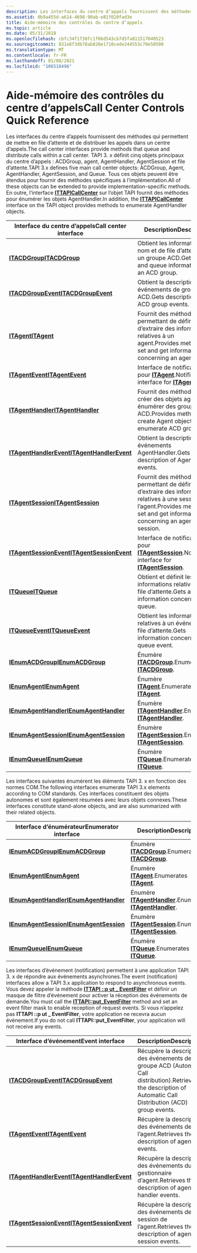 ```yaml
---
description: Les interfaces du centre d’appels fournissent des méthodes qui permettent de mettre en file d’attente et de distribuer les appels dans un centre d’appels.
ms.assetid: 0b9a455d-a614-4698-90ab-e81f020fad3e
title: Aide-mémoire des contrôles du centre d’appels
ms.topic: article
ms.date: 05/31/2018
ms.openlocfilehash: cbfc34f1f30fc1f06d543cb7d5fa811517040523
ms.sourcegitcommit: 831e8f3db78ab820e1710cede244553c70e50500
ms.translationtype: MT
ms.contentlocale: fr-FR
ms.lasthandoff: 01/08/2021
ms.locfileid: "106518496"
---
```

# <a name="call-center-controls-quick-reference"></a><span data-ttu-id="f04f6-103">Aide-mémoire des contrôles du centre d’appels</span><span class="sxs-lookup"><span data-stu-id="f04f6-103">Call Center Controls Quick Reference</span></span>

<span data-ttu-id="f04f6-104">Les interfaces du centre d’appels fournissent des méthodes qui permettent de mettre en file d’attente et de distribuer les appels dans un centre d’appels.</span><span class="sxs-lookup"><span data-stu-id="f04f6-104">The call center interfaces provide methods that queue and distribute calls within a call center.</span></span> <span data-ttu-id="f04f6-105">TAPI 3. x définit cinq objets principaux du centre d’appels : ACDGroup, agent, AgentHandler, AgentSession et file d’attente.</span><span class="sxs-lookup"><span data-stu-id="f04f6-105">TAPI 3.x defines five main call center objects: ACDGroup, Agent, AgentHandler, AgentSession, and Queue.</span></span> <span data-ttu-id="f04f6-106">Tous ces objets peuvent être étendus pour fournir des méthodes spécifiques à l’implémentation.</span><span class="sxs-lookup"><span data-stu-id="f04f6-106">All of these objects can be extended to provide implementation-specific methods.</span></span> <span data-ttu-id="f04f6-107">En outre, l’interface [**ITTAPICallCenter**](/windows/win32/api/tapi3cc/nn-tapi3cc-ittapicallcenter) sur l’objet TAPI fournit des méthodes pour énumérer les objets AgentHandler.</span><span class="sxs-lookup"><span data-stu-id="f04f6-107">In addition, the [**ITTAPICallCenter**](/windows/win32/api/tapi3cc/nn-tapi3cc-ittapicallcenter) interface on the TAPI object provides methods to enumerate AgentHandler objects.</span></span>



| <span data-ttu-id="f04f6-108">Interface du centre d’appels</span><span class="sxs-lookup"><span data-stu-id="f04f6-108">Call center interface</span></span>                              | <span data-ttu-id="f04f6-109">Description</span><span class="sxs-lookup"><span data-stu-id="f04f6-109">Description</span></span>                                                              |
|----------------------------------------------------|--------------------------------------------------------------------------|
| [<span data-ttu-id="f04f6-110">**ITACDGroup**</span><span class="sxs-lookup"><span data-stu-id="f04f6-110">**ITACDGroup**</span></span>](/windows/win32/api/tapi3cc/nn-tapi3cc-itacdgroup)                   | <span data-ttu-id="f04f6-111">Obtient les informations de nom et de file d’attente pour un groupe ACD.</span><span class="sxs-lookup"><span data-stu-id="f04f6-111">Gets name and queue information for an ACD group.</span></span>                        |
| [<span data-ttu-id="f04f6-112">**ITACDGroupEvent**</span><span class="sxs-lookup"><span data-stu-id="f04f6-112">**ITACDGroupEvent**</span></span>](/windows/win32/api/tapi3cc/nn-tapi3cc-itacdgroupevent)         | <span data-ttu-id="f04f6-113">Obtient la description des événements de groupe ACD.</span><span class="sxs-lookup"><span data-stu-id="f04f6-113">Gets description of ACD group events.</span></span>                                    |
| [<span data-ttu-id="f04f6-114">**ITAgent**</span><span class="sxs-lookup"><span data-stu-id="f04f6-114">**ITAgent**</span></span>](/windows/win32/api/tapi3cc/nn-tapi3cc-itagent)                         | <span data-ttu-id="f04f6-115">Fournit des méthodes permettant de définir et d’extraire des informations relatives à un agent.</span><span class="sxs-lookup"><span data-stu-id="f04f6-115">Provides methods to set and get information concerning an agent.</span></span>         |
| [<span data-ttu-id="f04f6-116">**ITAgentEvent**</span><span class="sxs-lookup"><span data-stu-id="f04f6-116">**ITAgentEvent**</span></span>](/windows/win32/api/tapi3cc/nn-tapi3cc-itagentevent)               | <span data-ttu-id="f04f6-117">Interface de notification pour [**ITAgent**](/windows/win32/api/tapi3cc/nn-tapi3cc-itagent).</span><span class="sxs-lookup"><span data-stu-id="f04f6-117">Notification interface for [**ITAgent**](/windows/win32/api/tapi3cc/nn-tapi3cc-itagent).</span></span>                   |
| [<span data-ttu-id="f04f6-118">**ITAgentHandler**</span><span class="sxs-lookup"><span data-stu-id="f04f6-118">**ITAgentHandler**</span></span>](/windows/win32/api/tapi3cc/nn-tapi3cc-itagenthandler)           | <span data-ttu-id="f04f6-119">Fournit des méthodes pour créer des objets agent et énumérer des groupes ACD.</span><span class="sxs-lookup"><span data-stu-id="f04f6-119">Provides methods to create Agent objects and enumerate ACD groups.</span></span>       |
| [<span data-ttu-id="f04f6-120">**ITAgentHandlerEvent**</span><span class="sxs-lookup"><span data-stu-id="f04f6-120">**ITAgentHandlerEvent**</span></span>](/windows/win32/api/tapi3cc/nn-tapi3cc-itagenthandlerevent) | <span data-ttu-id="f04f6-121">Obtient la description des événements AgentHandler.</span><span class="sxs-lookup"><span data-stu-id="f04f6-121">Gets description of AgentHandler events.</span></span>                                 |
| [<span data-ttu-id="f04f6-122">**ITAgentSession**</span><span class="sxs-lookup"><span data-stu-id="f04f6-122">**ITAgentSession**</span></span>](/windows/win32/api/tapi3cc/nn-tapi3cc-itagentsession)           | <span data-ttu-id="f04f6-123">Fournit des méthodes permettant de définir et d’extraire des informations relatives à une session de l’agent.</span><span class="sxs-lookup"><span data-stu-id="f04f6-123">Provides methods to set and get information concerning an agent session.</span></span> |
| [<span data-ttu-id="f04f6-124">**ITAgentSessionEvent**</span><span class="sxs-lookup"><span data-stu-id="f04f6-124">**ITAgentSessionEvent**</span></span>](/windows/win32/api/tapi3cc/nn-tapi3cc-itagentsessionevent) | <span data-ttu-id="f04f6-125">Interface de notification pour [**ITAgentSession**](/windows/win32/api/tapi3cc/nn-tapi3cc-itagentsession).</span><span class="sxs-lookup"><span data-stu-id="f04f6-125">Notification interface for [**ITAgentSession**](/windows/win32/api/tapi3cc/nn-tapi3cc-itagentsession).</span></span>     |
| [<span data-ttu-id="f04f6-126">**ITQueue**</span><span class="sxs-lookup"><span data-stu-id="f04f6-126">**ITQueue**</span></span>](/windows/win32/api/tapi3cc/nn-tapi3cc-itqueue)                         | <span data-ttu-id="f04f6-127">Obtient et définit les informations relatives à une file d’attente.</span><span class="sxs-lookup"><span data-stu-id="f04f6-127">Gets and sets information concerning a queue.</span></span>                            |
| [<span data-ttu-id="f04f6-128">**ITQueueEvent**</span><span class="sxs-lookup"><span data-stu-id="f04f6-128">**ITQueueEvent**</span></span>](/windows/win32/api/tapi3cc/nn-tapi3cc-itqueueevent)               | <span data-ttu-id="f04f6-129">Obtient les informations relatives à un événement de file d’attente.</span><span class="sxs-lookup"><span data-stu-id="f04f6-129">Gets information concerning a queue event.</span></span>                               |
| [<span data-ttu-id="f04f6-130">**IEnumACDGroup**</span><span class="sxs-lookup"><span data-stu-id="f04f6-130">**IEnumACDGroup**</span></span>](/windows/win32/api/tapi3cc/nn-tapi3cc-ienumacdgroup)             | <span data-ttu-id="f04f6-131">Énumère [**ITACDGroup**](/windows/win32/api/tapi3cc/nn-tapi3cc-itacdgroup).</span><span class="sxs-lookup"><span data-stu-id="f04f6-131">Enumerates [**ITACDGroup**](/windows/win32/api/tapi3cc/nn-tapi3cc-itacdgroup).</span></span>                             |
| [<span data-ttu-id="f04f6-132">**IEnumAgent**</span><span class="sxs-lookup"><span data-stu-id="f04f6-132">**IEnumAgent**</span></span>](/windows/win32/api/tapi3cc/nn-tapi3cc-ienumagent)                   | <span data-ttu-id="f04f6-133">Énumère [**ITAgent**](/windows/win32/api/tapi3cc/nn-tapi3cc-itagent).</span><span class="sxs-lookup"><span data-stu-id="f04f6-133">Enumerates [**ITAgent**](/windows/win32/api/tapi3cc/nn-tapi3cc-itagent).</span></span>                                   |
| [<span data-ttu-id="f04f6-134">**IEnumAgentHandler**</span><span class="sxs-lookup"><span data-stu-id="f04f6-134">**IEnumAgentHandler**</span></span>](/windows/win32/api/tapi3cc/nn-tapi3cc-ienumagenthandler)     | <span data-ttu-id="f04f6-135">Énumère [**ITAgentHandler**](/windows/win32/api/tapi3cc/nn-tapi3cc-itagenthandler).</span><span class="sxs-lookup"><span data-stu-id="f04f6-135">Enumerates [**ITAgentHandler**](/windows/win32/api/tapi3cc/nn-tapi3cc-itagenthandler).</span></span>                     |
| [<span data-ttu-id="f04f6-136">**IEnumAgentSession**</span><span class="sxs-lookup"><span data-stu-id="f04f6-136">**IEnumAgentSession**</span></span>](/windows/win32/api/tapi3cc/nn-tapi3cc-ienumagentsession)     | <span data-ttu-id="f04f6-137">Énumère [**ITAgentSession**](/windows/win32/api/tapi3cc/nn-tapi3cc-itagentsession).</span><span class="sxs-lookup"><span data-stu-id="f04f6-137">Enumerates [**ITAgentSession**](/windows/win32/api/tapi3cc/nn-tapi3cc-itagentsession).</span></span>                     |
| [<span data-ttu-id="f04f6-138">**IEnumQueue**</span><span class="sxs-lookup"><span data-stu-id="f04f6-138">**IEnumQueue**</span></span>](/windows/win32/api/tapi3cc/nn-tapi3cc-ienumqueue)                   | <span data-ttu-id="f04f6-139">Énumère [**ITQueue**](/windows/win32/api/tapi3cc/nn-tapi3cc-itqueue).</span><span class="sxs-lookup"><span data-stu-id="f04f6-139">Enumerates [**ITQueue**](/windows/win32/api/tapi3cc/nn-tapi3cc-itqueue).</span></span>                                   |



 

<span data-ttu-id="f04f6-140">Les interfaces suivantes énumèrent les éléments TAPI 3. x en fonction des normes COM.</span><span class="sxs-lookup"><span data-stu-id="f04f6-140">The following interfaces enumerate TAPI 3.x elements according to COM standards.</span></span> <span data-ttu-id="f04f6-141">Ces interfaces constituent des objets autonomes et sont également résumées avec leurs objets connexes.</span><span class="sxs-lookup"><span data-stu-id="f04f6-141">These interfaces constitute stand-alone objects, and are also summarized with their related objects.</span></span>



| <span data-ttu-id="f04f6-142">Interface d’énumérateur</span><span class="sxs-lookup"><span data-stu-id="f04f6-142">Enumerator interface</span></span>                           | <span data-ttu-id="f04f6-143">Description</span><span class="sxs-lookup"><span data-stu-id="f04f6-143">Description</span></span>                                          |
|------------------------------------------------|------------------------------------------------------|
| [<span data-ttu-id="f04f6-144">**IEnumACDGroup**</span><span class="sxs-lookup"><span data-stu-id="f04f6-144">**IEnumACDGroup**</span></span>](/windows/win32/api/tapi3cc/nn-tapi3cc-ienumacdgroup)         | <span data-ttu-id="f04f6-145">Énumère [**ITACDGroup**](/windows/win32/api/tapi3cc/nn-tapi3cc-itacdgroup).</span><span class="sxs-lookup"><span data-stu-id="f04f6-145">Enumerates [**ITACDGroup**](/windows/win32/api/tapi3cc/nn-tapi3cc-itacdgroup).</span></span>         |
| [<span data-ttu-id="f04f6-146">**IEnumAgent**</span><span class="sxs-lookup"><span data-stu-id="f04f6-146">**IEnumAgent**</span></span>](/windows/win32/api/tapi3cc/nn-tapi3cc-ienumagent)               | <span data-ttu-id="f04f6-147">Énumère [**ITAgent**](/windows/win32/api/tapi3cc/nn-tapi3cc-itagent).</span><span class="sxs-lookup"><span data-stu-id="f04f6-147">Enumerates [**ITAgent**](/windows/win32/api/tapi3cc/nn-tapi3cc-itagent).</span></span>               |
| [<span data-ttu-id="f04f6-148">**IEnumAgentHandler**</span><span class="sxs-lookup"><span data-stu-id="f04f6-148">**IEnumAgentHandler**</span></span>](/windows/win32/api/tapi3cc/nn-tapi3cc-ienumagenthandler) | <span data-ttu-id="f04f6-149">Énumère [**ITAgentHandler**](/windows/win32/api/tapi3cc/nn-tapi3cc-itagenthandler).</span><span class="sxs-lookup"><span data-stu-id="f04f6-149">Enumerates [**ITAgentHandler**](/windows/win32/api/tapi3cc/nn-tapi3cc-itagenthandler).</span></span> |
| [<span data-ttu-id="f04f6-150">**IEnumAgentSession**</span><span class="sxs-lookup"><span data-stu-id="f04f6-150">**IEnumAgentSession**</span></span>](/windows/win32/api/tapi3cc/nn-tapi3cc-ienumagentsession) | <span data-ttu-id="f04f6-151">Énumère [**ITAgentSession**](/windows/win32/api/tapi3cc/nn-tapi3cc-itagentsession).</span><span class="sxs-lookup"><span data-stu-id="f04f6-151">Enumerates [**ITAgentSession**](/windows/win32/api/tapi3cc/nn-tapi3cc-itagentsession).</span></span> |
| [<span data-ttu-id="f04f6-152">**IEnumQueue**</span><span class="sxs-lookup"><span data-stu-id="f04f6-152">**IEnumQueue**</span></span>](/windows/win32/api/tapi3cc/nn-tapi3cc-ienumqueue)               | <span data-ttu-id="f04f6-153">Énumère [**ITQueue**](/windows/win32/api/tapi3cc/nn-tapi3cc-itqueue).</span><span class="sxs-lookup"><span data-stu-id="f04f6-153">Enumerates [**ITQueue**](/windows/win32/api/tapi3cc/nn-tapi3cc-itqueue).</span></span>               |



 

<span data-ttu-id="f04f6-154">Les interfaces d’événement (notification) permettent à une application TAPI 3. x de répondre aux événements asynchrones.</span><span class="sxs-lookup"><span data-stu-id="f04f6-154">The event (notification) interfaces allow a TAPI 3.x application to respond to asynchronous events.</span></span> <span data-ttu-id="f04f6-155">Vous devez appeler la méthode [**ITTAPI ::p ut \_ EventFilter**](/windows/desktop/api/tapi3if/nf-tapi3if-ittapi-put_eventfilter) et définir un masque de filtre d’événement pour activer la réception des événements de demande.</span><span class="sxs-lookup"><span data-stu-id="f04f6-155">You must call the [**ITTAPI::put\_EventFilter**](/windows/desktop/api/tapi3if/nf-tapi3if-ittapi-put_eventfilter) method and set an event filter mask to enable reception of request events.</span></span> <span data-ttu-id="f04f6-156">Si vous n’appelez pas **ITTAPI ::p ut \_ EventFilter**, votre application ne recevra aucun événement.</span><span class="sxs-lookup"><span data-stu-id="f04f6-156">If you do not call **ITTAPI::put\_EventFilter**, your application will not receive any events.</span></span>



| <span data-ttu-id="f04f6-157">Interface d’événement</span><span class="sxs-lookup"><span data-stu-id="f04f6-157">Event interface</span></span>                                    | <span data-ttu-id="f04f6-158">Description</span><span class="sxs-lookup"><span data-stu-id="f04f6-158">Description</span></span>                                                                  |
|----------------------------------------------------|------------------------------------------------------------------------------|
| [<span data-ttu-id="f04f6-159">**ITACDGroupEvent**</span><span class="sxs-lookup"><span data-stu-id="f04f6-159">**ITACDGroupEvent**</span></span>](/windows/win32/api/tapi3cc/nn-tapi3cc-itacdgroupevent)         | <span data-ttu-id="f04f6-160">Récupère la description des événements de groupe ACD (Automatic Call distribution).</span><span class="sxs-lookup"><span data-stu-id="f04f6-160">Retrieves the description of Automatic Call Distribution (ACD) group events.</span></span> |
| [<span data-ttu-id="f04f6-161">**ITAgentEvent**</span><span class="sxs-lookup"><span data-stu-id="f04f6-161">**ITAgentEvent**</span></span>](/windows/win32/api/tapi3cc/nn-tapi3cc-itagentevent)               | <span data-ttu-id="f04f6-162">Récupère la description des événements de l’agent.</span><span class="sxs-lookup"><span data-stu-id="f04f6-162">Retrieves the description of agent events.</span></span>                                   |
| [<span data-ttu-id="f04f6-163">**ITAgentHandlerEvent**</span><span class="sxs-lookup"><span data-stu-id="f04f6-163">**ITAgentHandlerEvent**</span></span>](/windows/win32/api/tapi3cc/nn-tapi3cc-itagenthandlerevent) | <span data-ttu-id="f04f6-164">Récupère la description des événements du gestionnaire d’agent.</span><span class="sxs-lookup"><span data-stu-id="f04f6-164">Retrieves the description of agent handler events.</span></span>                           |
| [<span data-ttu-id="f04f6-165">**ITAgentSessionEvent**</span><span class="sxs-lookup"><span data-stu-id="f04f6-165">**ITAgentSessionEvent**</span></span>](/windows/win32/api/tapi3cc/nn-tapi3cc-itagentsessionevent) | <span data-ttu-id="f04f6-166">Récupère la description des événements de session de l’agent.</span><span class="sxs-lookup"><span data-stu-id="f04f6-166">Retrieves the description of agent session events.</span></span>                           |



 

 

 
